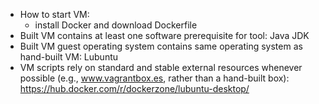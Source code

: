 * How to start VM:
    * install Docker and download Dockerfile
* Built VM contains at least one software prerequisite for tool: Java JDK
* Built VM guest operating system contains same operating system as hand-built VM: Lubuntu
* VM scripts rely on standard and stable external resources whenever possible (e.g., www.vagrantbox.es, rather than a hand-built box): https://hub.docker.com/r/dockerzone/lubuntu-desktop/
